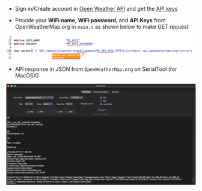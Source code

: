 * Sign in/Create account in [Open Weather API](https://openweathermap.org/) and get the [API keys](https://home.openweathermap.org/api_keys)    
         
      
* Provide your **WiFi name**, **WiFi password**, and **API Keys** from OpenWeatherMap.org in `main.c` as shown below to make GET request     
         
<img src="images/wifi_pass_apikeys.png" alt="Your WiFi name, password and API keys" title="Your WiFi name, password and API keys">       
      
      
      
*  API response in JSON from `OpenWeatherMap.org` on SerialTool (for MacOSX)     
     
<img src="images/response.png" alt="OpenWeatherMap.org response in JSON" title="OpenWeatherMap.org response in JSON">           
     
     
     
    
		
		 
    
		
     
		  	 			  	 		
    		 	 			 					  	 		
    		 	 			
    	 	 				  
    		 	 			
    
		
		
    



			
	 		 

         
		 
           
		 
     
		  	 						 		 
		     
		 
	
    
    
    
    
    
    
    
    
    
  
    
    
    
    
    
    
    
    

     
     

     
     

     
    
    